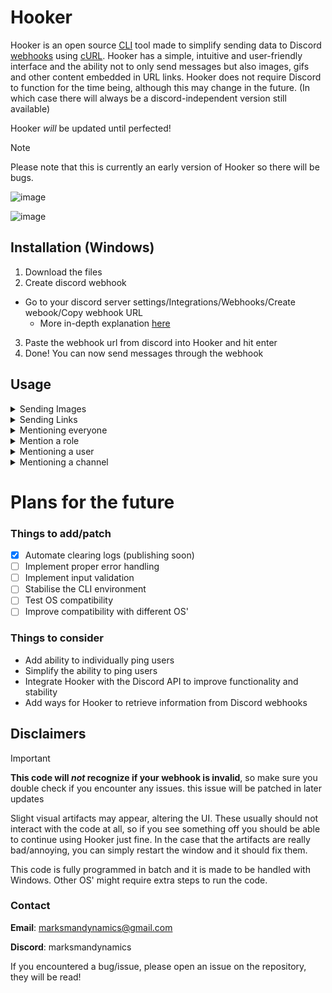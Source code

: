# Hooker

Hooker is an open source [CLI](https://en.wikipedia.org/wiki/Command-line_interface) tool made to simplify sending data to Discord [webhooks](https://en.wikipedia.org/wiki/Webhook) using [cURL](https://en.wikipedia.org/wiki/CURL). 
Hooker has a simple, intuitive and user-friendly interface and the ability not to only send messages but also images, gifs and other content embedded in URL links.
Hooker does not require Discord to function for the time being, although this may change in the future. (In which case there will always be a discord-independent version still available) 

Hooker _will_ be updated until perfected!

> [!NOTE]
> Please note that this is currently an early version of Hooker so there will be bugs.

![image](https://github.com/MarksmanDynamics/Hooker/assets/138945158/409feedf-d6fb-4a8e-9ba5-f93e2c5c0e2c)

![image](https://github.com/MarksmanDynamics/Hooker/assets/138945158/45f80856-ae56-427b-a488-9fa62795ef31)

## Installation (Windows)

1. Download the files
2. Create discord webhook
  - Go to your discord server settings/Integrations/Webhooks/Create webook/Copy webhook URL
    - More in-depth explanation [here](https://docs.gitlab.com/ee/user/project/integrations/discord_notifications.html)
3. Paste the webhook url from discord into Hooker and hit enter
4. Done! You can now send messages through the webhook

## Usage
<details>
<summary>Sending Images</summary>
<br>
To send an image you must copy the image's URL address, paste it into the text field an hit enter.
</details>
<details>
<summary>Sending Links</summary>
<br>
Simply paste the link into the text field and hit enter. If the link contains any embeds they will automatically show, but be aware you won't be able to delete them if you don't have the permissions necessary.
</details>
<details>
<summary>Mentioning everyone</summary>
<br>
Type @everyone and hit enter.
</details>
<details>
<summary>Mention a role</summary>
<br>
Copy the role ID of the desired role and paste it with brackets like this <@roleID> and hit enter.
</details>
<details>
<summary>Mentioning a user</summary>
<br>
Copy the user ID of the desired user and paste it with brackets like this <@userID> and hit enter.
</details>
<details>
<summary>Mentioning a channel</summary>
<br>
To mention a channel copy the channel ID of the desired channel and paste it with brackets like this <#channelID> and hit enter.
</details>

# Plans for the future

### Things to add/patch

- [x] Automate clearing logs (publishing soon)
- [ ] Implement proper error handling
- [ ] Implement input validation
- [ ] Stabilise the CLI environment
- [ ] Test OS compatibility
- [ ] Improve compatibility with different OS'

### Things to consider

* Add ability to individually ping users
* Simplify the ability to ping users
* Integrate Hooker with the Discord API to improve functionality and stability
* Add ways for Hooker to retrieve information from Discord webhooks

## Disclaimers

> [!IMPORTANT]
> **This code will _not_ recognize if your webhook is invalid**, so make sure you double check if you encounter any issues.
>   this issue will be patched in later updates

Slight visual artifacts may appear, altering the UI. These usually should not interact with the code at all,
so if you see something off you should be able to continue using Hooker just fine.
In the case that the artifacts are really bad/annoying, you can simply restart the window and it should fix them.

This code is fully programmed in batch and it is made to be handled with Windows.
Other OS' might require extra steps to run the code.

### Contact
**Email**: marksmandynamics@gmail.com

**Discord**: marksmandynamics

If you encountered a bug/issue, please open an issue on the repository, they will be read!






